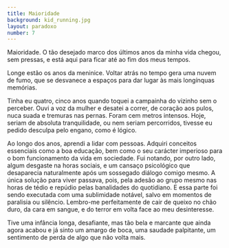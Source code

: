 ```yaml
---
title: Maioridade
background: kid_running.jpg
layout: paradoxo
number: 7
---
```


Maioridade. O tão desejado marco dos últimos anos da minha vida chegou, sem pressas, e está aqui para ficar até ao fim dos meus tempos.

Longe estão os anos da meninice. Voltar atrás no tempo gera uma nuvem de fumo, que se desvanece a espaços para dar lugar às mais longínquas memórias.

Tinha eu quatro, cinco anos quando toquei a campainha do vizinho sem o perceber. Ouvi a voz da mulher e desatei a correr, de coração aos pulos, nuca suada e tremuras nas pernas. Foram cem metros intensos. Hoje, seriam de absoluta tranquilidade, ou nem seriam percorridos, tivesse eu pedido desculpa pelo engano, como é lógico.

Ao longo dos anos, aprendi a lidar com pessoas. Adquiri conceitos essenciais como a boa educação, bem como o seu carácter imperioso para o bom funcionamento da vida em sociedade. Fui notando, por outro lado, algum desgaste na horas sociais, e um cansaço psicológico que desaparecia naturalmente após um sossegado diálogo comigo mesmo. A única solução para viver passava, pois, pela adesão ao grupo mesmo nas horas de tédio e repúdio pelas banalidades do quotidiano. E essa parte foi sendo executada com uma sublimidade notável, salvo em momentos de paralisia ou silêncio. Lembro-me perfeitamente de cair de queixo no chão duro, da cara em sangue, e do terror em volta face ao meu desinteresse.

Tive uma infância longa, desafiante, mas tão bela e marcante que ainda agora acabou e já sinto um amargo de boca, uma saudade palpitante, um sentimento de perda de algo que não volta mais.
